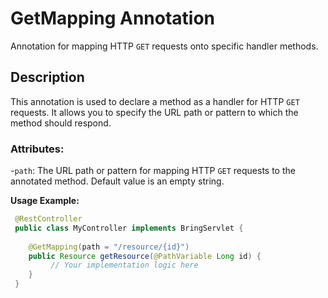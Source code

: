 # GetMapping Annotation

Annotation for mapping HTTP `GET` requests onto specific handler methods.

## Description
This annotation is used to declare a method as a handler for HTTP `GET` requests. It allows you to specify the URL path or pattern to which the method should respond.

### Attributes:
-`path`: The URL path or pattern for mapping HTTP `GET` requests to the annotated method. Default value is an empty string.

**Usage Example:**
```java
 @RestController
 public class MyController implements BringServlet {
    
    @GetMapping(path = "/resource/{id}")
    public Resource getResource(@PathVariable Long id) {
         // Your implementation logic here
    }
 }
```